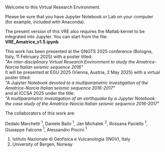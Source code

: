 Welcome to this Virtual Research Environment.

Please be sure that you have Jupyter Notebook or Lab on your computer (for example, included with Anaconda).

The present version of this VRE also requires the Matlab kernel to be integrated into Jupyter.
You can start from the file: <b>VRE_Amatrice_v1.5.ipynb</b>

This work has been presented at the GNGTS 2025 conference (Bologna, Italy, 11 February 2025) with a poster titled:  
<i>"An inter-disciplinary Virtual Research Environment to study the Amatrice-Norcia Italian seismic sequence 2016"</i>  
It will be presented at EGU 2025 (Vienna, Austria, 2 May 2025) with a virtual poster titled:  
<i>"A Jupyter Notebook devoted to a multiparametric investigation of the Amatrice-Norcia Italian seismic sequence 2016-2017"</i>  
and at ICCSA 2025 under the title:  
<i>"A multiparametric investigation of an earthquake by a Jupyter Notebook: the case study of the Amatrice-Norcia Italian seismic sequence 2016-2017"</i>

The collaborators of this work are:  

Dedalo Marchetti <sup>1</sup>, Daniele Bailo <sup>1</sup>, Jan Michalek  <sup>2</sup>, Rossana Paciello <sup>1</sup>, Giuseppe Falcone <sup>1</sup>, Alessandro Piscini <sup>1</sup>  
1. Istituto Nazionale di Geofisica e Vulcanologia (INGV), Italy
2. University of Bergen, Norway
